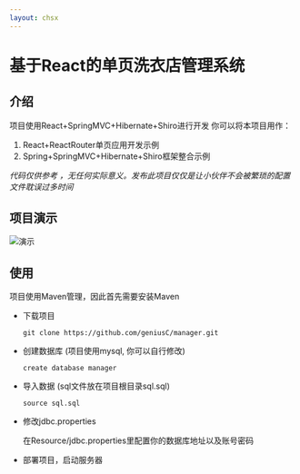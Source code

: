 ```yaml
---
layout: chsx
---
```

基于React的单页洗衣店管理系统
====

介绍
-------

项目使用React+SpringMVC+Hibernate+Shiro进行开发
你可以将本项目用作：

1. React+ReactRouter单页应用开发示例
2. Spring+SpringMVC+Hibernate+Shiro框架整合示例

*代码仅供参考 ，无任何实际意义。发布此项目仅仅是让小伙伴不会被繁琐的配置文件耽误过多时间*

项目演示
-------

![演示](/blog/assets/image/sample.gif)

使用
-------

项目使用Maven管理，因此首先需要安装Maven
* 下载项目

    `git clone https://github.com/geniusC/manager.git`

* 创建数据库 (项目使用mysql, 你可以自行修改)

    `create database manager`

* 导入数据 (sql文件放在项目根目录sql.sql)

    `source sql.sql`

* 修改jdbc.properties

    在Resource/jdbc.properties里配置你的数据库地址以及账号密码

* 部署项目，启动服务器

